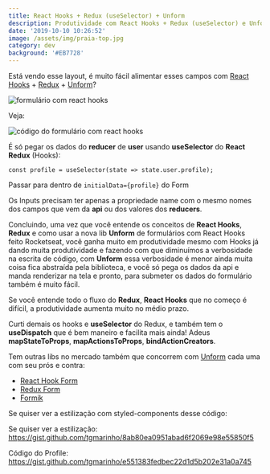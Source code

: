 ```yaml
---
title: React Hooks + Redux (useSelector) + Unform
description: Produtividade com React Hooks + Redux (useSelector) e Unform
date: '2019-10-10 10:26:52'
image: /assets/img/praia-top.jpg
category: dev
background: '#EB7728'
---
```

Está vendo esse layout, é muito fácil alimentar esses campos com [React Hooks](https://pt-br.reactjs.org/docs/hooks-intro.html) + [Redux](https://redux.js.org) + [Unform](https://github.com/Rocketseat/unform)?

![formulário com react hooks](/assets/img/screen_shot_2019-10-10_at_09.37.48.png)

Veja:

![código do formulário com react hooks](/assets/img/screen_shot_2019-10-10_at_09.50.26.png)

É só pegar os dados do **reducer** de **user** usando **useSelector** do **React Redux** (Hooks):

```
const profile = useSelector(state => state.user.profile);
```

Passar para dentro de `initialData={profile}` do Form

Os Inputs precisam ter apenas a propriedade name com o mesmo nomes dos campos que vem da **api** ou dos valores dos **reducers**.

Concluindo, uma vez que você entende os conceitos de **React Hooks**, **Redux** e como usar a nova lib **Unform** de formulários com React Hooks feito Rocketseat, você ganha muito em produtividade mesmo com Hooks já dando muita produtividade e fazendo com que diminuímos a verbosidade na escrita de código, com **Unform** essa verbosidade é menor ainda muita coisa fica abstraída pela biblioteca, e você só pega os dados da api e manda renderizar na tela e pronto, para submeter os dados do formulário também é muito fácil.

Se você entende todo o fluxo do **Redux**, **React Hooks** que no começo é difícil, a produtividade aumenta muito no médio prazo.

Curti demais os hooks e **useSelector** do Redux, e também tem o **useDispatch** que é bem maneiro e facilita mais ainda! Adeus **mapStateToProps**, **mapActionsToProps**, **bindActionCreators**.

Tem outras libs no mercado também que concorrem com [Unform](https://github.com/Rocketseat/unform) cada uma com seu prós e contra:



* [React Hook Form](https://react-hook-form.com/)
* [Redux Form](https://redux-form.com/8.2.2/)
* [Formik](https://jaredpalmer.com/formik/docs/overview)

Se quiser ver a estilização com styled-components desse código: 



Se quiser ver a estilização: <https://gist.github.com/tgmarinho/8ab80ea0951abad6f2069e98e55850f5>

Código do Profile: <https://gist.github.com/tgmarinho/e551383fedbec22d1d5b202e31a0a745>
